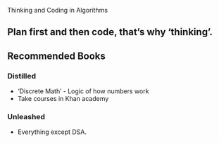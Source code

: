 Thinking and Coding in Algorithms

## Plan first and then code, that’s why ‘thinking’.

## Recommended Books

### Distilled

- ‘Discrete Math’ - Logic of how numbers work
- Take courses in Khan academy

### Unleashed

- Everything except DSA.
